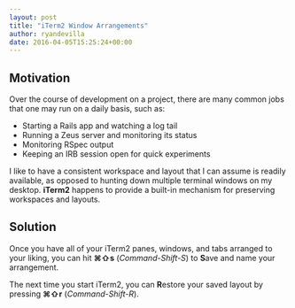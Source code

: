 ```yaml
---
layout: post
title: "iTerm2 Window Arrangements"
author: ryandevilla
date: 2016-04-05T15:25:24+00:00
---
```


## Motivation

Over the course of development on a project, there are many common jobs that one may run on a daily basis, such as:

* Starting a Rails app and watching a log tail
* Running a Zeus server and monitoring its status
* Monitoring RSpec output
* Keeping an IRB session open for quick experiments

I like to have a consistent workspace and layout that I can assume is readily available, as opposed to hunting down multiple terminal windows on my desktop. **iTerm2** happens to provide a built-in mechanism for preserving workspaces and layouts.

## Solution

Once you have all of your iTerm2 panes, windows, and tabs arranged to your liking, you can hit **⌘⇧s** (*Command-Shift-S*) to **S**ave and name your arrangement.

The next time you start iTerm2, you can **R**estore your saved layout by pressing **⌘⇧r** (*Command-Shift-R*).
